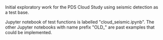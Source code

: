 Initial exploratory work for the PDS Cloud Study using seismic detection as a test base. 

Jupyter notebook of test functions is labelled "cloud_seismic.ipynb". The other Jupyter notebooks with name prefix "OLD_" are past examples that could be implemented. 
